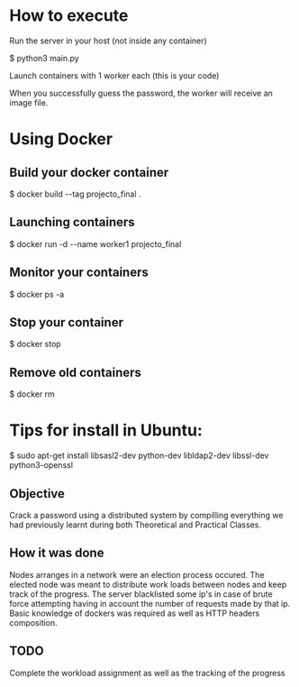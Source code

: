 # How to execute

Run the server in your host (not inside any container)

$ python3 main.py

Launch containers with 1 worker each (this is your code)

When you successfully guess the password, the worker will receive an image file.

# Using Docker

## Build your docker container

$ docker build --tag projecto_final .

## Launching containers

$ docker run -d --name worker1 projecto_final

## Monitor your containers

$ docker ps -a

## Stop your container

$ docker stop <container id>

## Remove old containers

$ docker rm <container id>

# Tips for install in Ubuntu:

$ sudo apt-get install libsasl2-dev python-dev libldap2-dev libssl-dev python3-openssl

## Objective
Crack a password using a distributed system by compilling everything we had previously learnt during both Theoretical and Practical Classes.

## How it was done
Nodes arranges in a network were an election process occured.
The elected node was meant to distribute work loads between nodes and keep track of the progress.
The server blacklisted some ip's in case of brute force attempting having in account the number of requests made by that ip.
Basic knowledge of dockers was required as well as HTTP headers composition.
## TODO
Complete the workload assignment as well as the tracking of the progress
